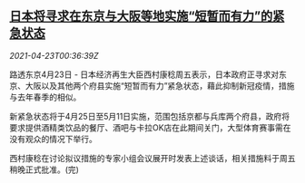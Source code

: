 <!--1619139662000-->
[日本将寻求在东京与大阪等地实施“短暂而有力”的紧急状态](https://cn.reuters.com/article/japan-emergency-0423-fri-idCNKBS2CA013)
------

<div><i>2021-04-23T00:36:39Z</i></div><p>路透东京4月23日 - 日本经济再生大臣西村康稔周五表示，日本政府正寻求对东京、大阪以及其他两个府县实施“短暂而有力”紧急状态，藉此抑制新冠疫情，措施与去年春季的相似。</p><p>新紧急状态将于4月25日至5月11日实施，范围包括京都与兵库两个府县，政府将要求提供酒精类饮品的餐厅、酒吧与卡拉OK店在此期间关门，大型体育赛事需在没有观众的情况下举行。</p><p>西村康稔在讨论拟议措施的专家小组会议展开时发表上述谈话，相关措施料于周五稍晚正式批准。(完)</p>
